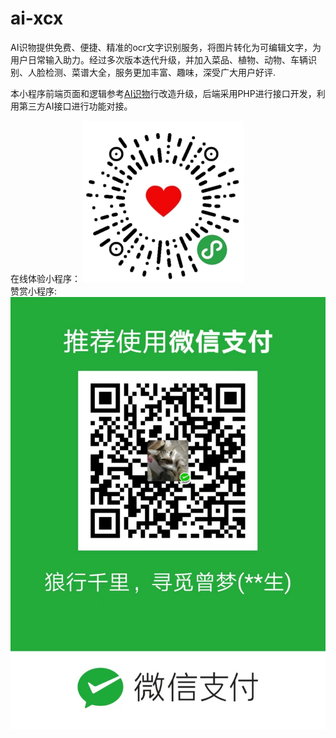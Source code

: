 # ai-xcx
AI识物提供免费、便捷、精准的ocr文字识别服务，将图片转化为可编辑文字，为用户日常输入助力。经过多次版本迭代升级，并加入菜品、植物、动物、车辆识别、人脸检测、菜谱大全，服务更加丰富、趣味，深受广大用户好评.<br>

本小程序前端页面和逻辑参考[AI识物](https://github.com/lrqnew/AI-General-things)行改造升级，后端采用PHP进行接口开发，利用第三方AI接口进行功能对接。<br>

在线体验小程序：
![扫码体验](https://github.com/brisk21/ai-xcx/raw/master/pages/images/xcx.jpg)
<br>
赞赏小程序:
![微信支付](https://github.com/brisk21/ai-xcx/raw/master/pages/images/wx.jpg)<br>

